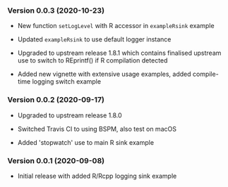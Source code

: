 ### Version 0.0.3 (2020-10-23)

-   New function `setLogLevel` with R accessor in `exampleRsink` example

-   Updated `exampleRsink` to use default logger instance

-   Upgraded to upstream release 1.8.1 which contains finalised upstream
    use to switch to REprintf() if R compilation detected

-   Added new vignette with extensive usage examples, added compile-time
    logging switch example

### Version 0.0.2 (2020-09-17)

-   Upgraded to upstream release 1.8.0

-   Switched Travis CI to using BSPM, also test on macOS

-   Added \'stopwatch\' use to main R sink example

### Version 0.0.1 (2020-09-08)

-   Initial release with added R/Rcpp logging sink example
